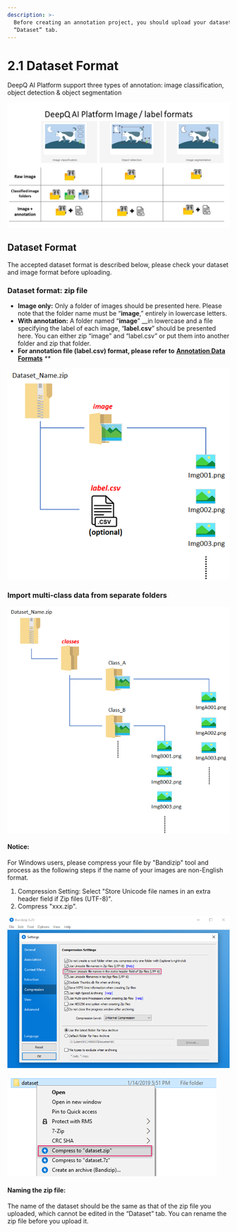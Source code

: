 ```yaml
---
description: >-
  Before creating an annotation project, you should upload your dataset in the
  “Dataset” tab.
---
```


# 2.1 Dataset Format

DeepQ AI Platform support three types of annotation: image classification, object detection & object segmentation

![](<../.gitbook/assets/image (219).png>)

## Dataset Format

The accepted dataset format is described below, please check your dataset and image format before uploading.

### Dataset format: zip file

* **Image only:** Only a folder of images should be presented here. Please note that the folder name must be “**image**,” entirely in lowercase letters.
* **With annotation:** A folder named “**image**” \_\_in lowercase and a file specifying the label of each image, “**label.csv**” should be presented here. You can either zip “image” and “label.csv” or put them into another folder and zip that folder.
* **For annotation file (label.csv) format, please refer to** [**Annotation Data Formats**](annotation-data-formats.md) _\*\*_

![](<../.gitbook/assets/image (105).png>)

### Import multi-class data from separate folders

![](<../.gitbook/assets/image (106).png>)

#### Notice:

For Windows users, please compress your file by "Bandizip" tool and process as the following steps if the name of your images are non-English format.

1. Compression Setting: Select "Store Unicode file names in an extra header field if Zip files (UTF-8)".
2. Compress "xxx.zip".

![](../.gitbook/assets/bandizip3.PNG)

![](../.gitbook/assets/bandizip4.PNG)

#### Naming the zip file:

The name of the dataset should be the same as that of the zip file you uploaded, which cannot be edited in the “Dataset” tab. You can rename the zip file before you upload it.
